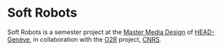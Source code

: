 # Soft Robots
Soft Robots is a semester project at the [Master Media Design]() of [HEAD-Genève](http://hesge.ch/head), in collaboration with the [O2R]() project, [CNRS]().